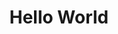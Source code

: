 ---
ee_id: '117'
site: '1'
type: '2'
long_id: 2011-099 Hello World
url: 2011-099-hello-world
year: '2011'
medium: CNC bent stainless steel with electro-polish finish
commission:
add_credit:
dims: 41 x 7 1/2 x 9 1/2 inches
pitch:
ps:
live_url:
related:
title: Hello World
youtube:
imgs: "{filedir_1}hello-world-2011-099-full-database-Team.jpg"
subheading:
year2: '2011'
download:
add_credits:
related_code: "[2202] Desktop Wireform (Code) - desktop-wireform-code"
! '':
layout: things-i-made
---